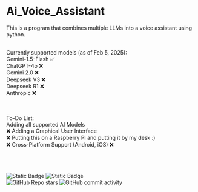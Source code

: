 # Ai_Voice_Assistant
This is a program that combines multiple LLMs into a voice assistant using python.<br><br> 

Currently supported models (as of Feb 5, 2025):<br> 
Gemini-1.5-Flash ✅<br> 
ChatGPT-4o ❌<br> 
Gemini 2.0 ❌<br> 
Deepseek V3 ❌<br> 
Deepseek R1 ❌<br> 
Anthropic ❌<br> 
<br><br> 

To-Do List:<br> 
Adding all supported AI Models<br> ❌
Adding a Graphical User Interface<br> ❌
Putting this on a Raspberry Pi and putting it by my desk :)<br> ❌
Cross-Platform Support (Android, iOS) ❌

<br><br><br>
<img alt="Static Badge" src="https://img.shields.io/badge/using-Python-blue?style=for-the-badge&logo=python&logoColor=white&logoSize=auto">
<img alt="Static Badge" src="https://img.shields.io/badge/Python_Version-3.13.0-yellow?style=for-the-badge&logo=python&logoColor=white&logoSize=auto">
<br>
<img alt="GitHub Repo stars" src="https://img.shields.io/github/stars/leodenglovescode/Ai-Voice-Assistant?style=for-the-badge&logo=Github">
<img alt="GitHub commit activity" src="https://img.shields.io/github/commit-activity/w/leodenglovescode/Ai-Voice-Assistant?style=for-the-badge">




<br><br> 
